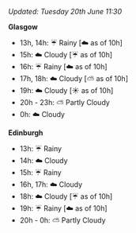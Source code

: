 *Updated: Tuesday 20th June 11:30*

**Glasgow**

* 13h, 14h: :umbrella: Rainy [:cloud: as of 10h]
* 15h: :cloud: Cloudy [:umbrella: as of 10h]
* 16h: :umbrella: Rainy [:cloud: as of 10h]
* 17h, 18h: :cloud: Cloudy [:partly_sunny: as of 10h]
* 19h: :cloud: Cloudy [:sunny: as of 10h]
* 20h - 23h: :partly_sunny: Partly Cloudy
* 0h: :cloud: Cloudy

**Edinburgh**

* 13h: :umbrella: Rainy
* 14h: :cloud: Cloudy
* 15h: :umbrella: Rainy
* 16h, 17h: :cloud: Cloudy
* 18h: :cloud: Cloudy [:umbrella: as of 10h]
* 19h: :umbrella: Rainy [:cloud: as of 10h]
* 20h - 0h: :partly_sunny: Partly Cloudy
